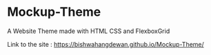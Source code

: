 # Mockup-Theme
A Website Theme made with HTML CSS and FlexboxGrid

Link to the site : https://bishwahangdewan.github.io/Mockup-Theme/
